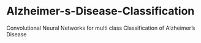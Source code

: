 # Alzheimer-s-Disease-Classification
Convolutional Neural Networks for multi class Classification of Alzheimer’s Disease

